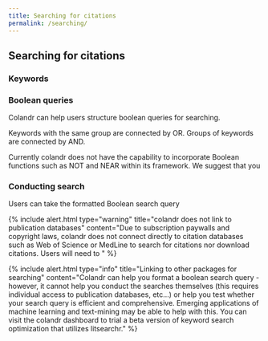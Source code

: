 ```yaml
---
title: Searching for citations
permalink: /searching/
---
```


## Searching for citations

### Keywords

### Boolean queries

Colandr can help users structure boolean queries for searching.

Keywords with the same group are connected by OR. Groups of keywords are connected by AND.

Currently colandr does not have the capability to incorporate Boolean functions such as NOT and NEAR within its framework. We suggest that you 
### Conducting search

Users can take the formatted Boolean search query

{% include alert.html type="warning" title="colandr does not link to publication databases" content="Due to subscription paywalls and copyright laws, colandr does not connect directly to citation databases such as Web of Science or MedLine to search for citations nor download citations. Users will need to " %}

{% include alert.html type="info" title="Linking to other packages for searching" content="Colandr can help you format a boolean search query - however, it cannot help you conduct the searches themselves (this requires individual access to publication databases, etc...) or help you test whether your search query is efficient and comprehensive. Emerging applications of machine learning and text-mining may be able to help with this. You can visit the colandr dashboard to trial a beta version of keyword search optimization that utilizes litsearchr." %}